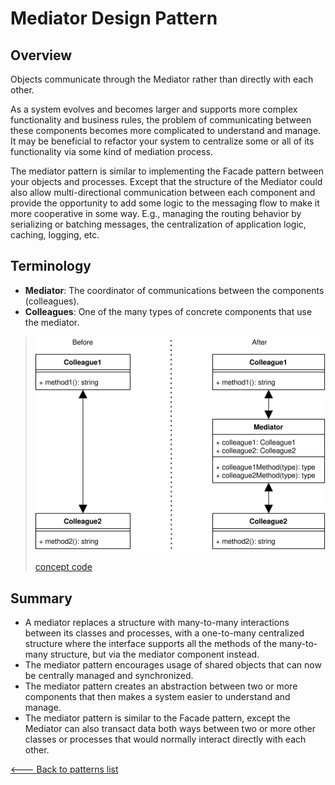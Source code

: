 # Mediator Design Pattern

## Overview

Objects communicate through the Mediator rather than directly with each other.

As a system evolves and becomes larger and supports more complex functionality and business rules, the problem of communicating between these components becomes more complicated to understand and manage. It may be beneficial to refactor your system to centralize some or all of its functionality via some kind of mediation process.

The mediator pattern is similar to implementing the Facade pattern between your objects and processes. Except that the structure of the Mediator could also allow multi-directional communication between each component and provide the opportunity to add some logic to the messaging flow to make it more cooperative in some way. E.g., managing the routing behavior by serializing or batching messages, the centralization of application logic, caching, logging, etc.

## Terminology

* **Mediator**: The coordinator of communications between the components (colleagues).
* **Colleagues**: One of the many types of concrete components that use the mediator.

> ![UML Diagram](./UML.svg)
>
> [concept code](./concept.ts)

## Summary

* A mediator replaces a structure with many-to-many interactions between its classes and processes, with a one-to-many centralized structure where the interface supports all the methods of the many-to-many structure, but via the mediator component instead.
* The mediator pattern encourages usage of shared objects that can now be centrally managed and synchronized.
* The mediator pattern creates an abstraction between two or more components that then makes a system easier to understand and manage.
* The mediator pattern is similar to the Facade pattern, except the Mediator can also transact data both ways between two or more other classes or processes that would normally interact directly with each other.

[<--- Back to patterns list](../../patterns.md)
